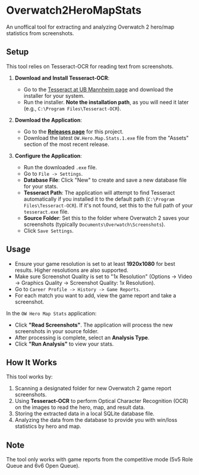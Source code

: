 # Overwatch2HeroMapStats

An unoffical tool for extracting and analyzing Overwatch 2 hero/map statistics from screenshots.

## Setup

This tool relies on Tesseract-OCR for reading text from screenshots.

1.  **Download and Install Tesseract-OCR**:
    *   Go to the [Tesseract at UB Mannheim page](https://github.com/UB-Mannheim/tesseract/wiki) and download the installer for your system.
    *   Run the installer. **Note the installation path**, as you will need it later (e.g., `C:\Program Files\Tesseract-OCR`).

2.  **Download the Application**:
    *   Go to the [**Releases page**](https://github.com/Coldskin-OW/OW2-Hero-Map-Stats/releases) for this project.
    *   Download the latest `OW.Hero.Map.Stats.1.exe` file from the "Assets" section of the most recent release.

3.  **Configure the Application**:
    *   Run the downloaded `.exe` file.
    *   Go to `File -> Settings`.
    *   **Database File**: Click "New" to create and save a new database file for your stats.
    *   **Tesseract Path**: The application will attempt to find Tesseract automatically if you installed it to the default path (`C:\Program Files\Tesseract-OCR`). If it's not found, set this to the full path of your `tesseract.exe` file.
    *   **Source Folder**: Set this to the folder where Overwatch 2 saves your screenshots (typically `Documents\Overwatch\Screenshots`).
    *   Click `Save Settings`.

## Usage

- Ensure your game resolution is set to at least **1920x1080** for best results. Higher resolutions are also supported.
- Make sure Screenshot Quality is set to "1x Resolution" (Options -> Video -> Graphics Quality -> Screenshot Quality: 1x Resolution).
- Go to `Career Profile -> History -> Game Reports`.
- For each match you want to add, view the game report and take a screenshot.

In the `OW Hero Map Stats` application:
- Click **"Read Screenshots"**. The application will process the new screenshots in your source folder.
- After processing is complete, select an **Analysis Type**.
- Click **"Run Analysis"** to view your stats.

## How It Works

This tool works by:
1.  Scanning a designated folder for new Overwatch 2 game report screenshots.
2.  Using **Tesseract-OCR** to perform Optical Character Recognition (OCR) on the images to read the hero, map, and result data.
3.  Storing the extracted data in a local SQLite database file.
4.  Analyzing the data from the database to provide you with win/loss statistics by hero and map.

## Note

The tool only works with game reports from the competitive mode (5v5 Role Queue and 6v6 Open Queue).